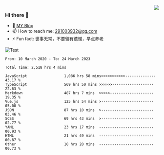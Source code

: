 <img align='right' src='https://github-readme-stats.vercel.app/api?username=niaogege&show_icons=true&theme=radical'/>

### Hi there 👋

- 🌱 [MY Blog](https://bythewayer.com/)
- 📫 How to reach me: 291003932@qq.com
- ⚡ Fun fact:  世事无常，不要留有遗憾，早点养老

![Test](https://github-readme-stats.vercel.app/api/top-langs/?username=niaogege&layout=compact)

<!--START_SECTION:waka-->

```text
From: 10 March 2020 - To: 24 March 2023

Total Time: 2,518 hrs 4 mins

JavaScript                 1,086 hrs 58 mins>>>>>>>>>>>--------------   43.17 %
TypeScript                 569 hrs 50 mins >>>>>>-------------------   22.63 %
Markdown                   487 hrs 7 mins  >>>>>--------------------   19.35 %
Vue.js                     125 hrs 54 mins >------------------------   05.00 %
JSON                       87 hrs 10 mins  >------------------------   03.46 %
SCSS                       69 hrs 43 mins  >------------------------   02.77 %
YAML                       23 hrs 17 mins  -------------------------   00.93 %
HTML                       21 hrs 49 mins  -------------------------   00.87 %
Other                      18 hrs 28 mins  -------------------------   00.73 %
```

<!--END_SECTION:waka-->
